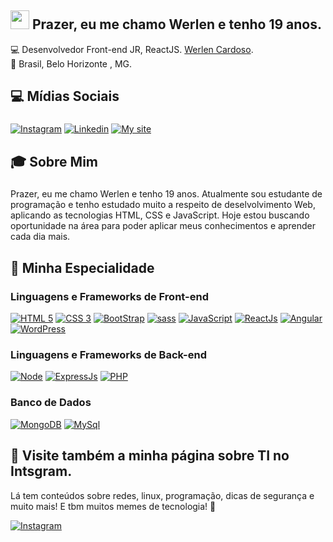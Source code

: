 ## <img src="https://media.giphy.com/media/hvRJCLFzcasrR4ia7z/giphy.gif" width="30px"> Prazer, eu me chamo Werlen e tenho 19 anos.

💻 Desenvolvedor Front-end JR, ReactJS. [Werlen Cardoso](https://www.instagram.com/cardosowerlen/). <br>
🏡 Brasil, Belo Horizonte , MG.

## 💻 Mídias Sociais
###
[![Instagram](https://img.shields.io/badge/Instagram-E1306C?style=for-the-badge&logo=instagram&logoColor=white)](https://www.instagram.com/cardosowerlen/)
[![Linkedin](https://img.shields.io/badge/Linkedin-0e76a8?style=for-the-badge&logo=linkedin&logoColor=white)](https://www.linkedin.com/in/werlen-cardoso/)
[![My site](https://img.shields.io/badge/portfólio-000?style=for-the-badge&logo=atom&logoColor=F60B0C)](http://werlendev.000webhostapp.com/)


## 🎓 Sobre Mim 
###
Prazer, eu me chamo Werlen e tenho 19 anos. Atualmente sou estudante de programação e tenho estudado muito a respeito de deselvolvimento Web, aplicando as tecnologias HTML, CSS e JavaScript. Hoje estou buscando oportunidade na área para poder aplicar meus conhecimentos e aprender cada dia mais.

## 🚀 Minha Especialidade

### Linguagens e Frameworks de Front-end
[![HTML 5](https://img.shields.io/badge/HTML5-E34F26?style=for-the-badge&logo=html5&logoColor=white)](https://www.w3.org/standards/webdesign/htmlcss.html)
[![CSS 3](https://img.shields.io/badge/CSS3-1572B6?style=for-the-badge&logo=css3&logoColor=white)](https://www.w3.org/standards/webdesign/htmlcss.html)
[![BootStrap](https://img.shields.io/badge/bootstrap-533B78?style=for-the-badge&logo=bootstrap&logoColor=white)](https://getbootstrap.com/)
[![sass](https://img.shields.io/badge/sass-C76395?style=for-the-badge&logo=sass&logoColor=white)](https://sass-lang.com//)
[![JavaScript](https://img.shields.io/badge/Javascript-e1af24?style=for-the-badge&logo=javascript&logoColor=white)](https://developer.mozilla.org/pt-BR/docs/Web/JavaScript)
[![ReactJs](https://img.shields.io/badge/React-20232A?style=for-the-badge&logo=react&logoColor=61DAFB)](https://reactjs.org/)
[![Angular](https://img.shields.io/badge/angular-ADADAD?style=for-the-badge&logo=angular&logoColor=AF2D2F)](https://angular.io/)
[![WordPress](https://img.shields.io/badge/wordpress-207196?style=for-the-badge&logo=wordpress&logoColor=white)](https://wordpress.com/pt-br/)

### Linguagens e Frameworks de Back-end
[![Node](https://img.shields.io/badge/Node.js-43853D?style=for-the-badge&logo=node.js&logoColor=white)](https://nodejs.org)
[![ExpressJs](https://img.shields.io/badge/express-000000?style=for-the-badge&logo=express&logoColor=white)](https://expressjs.com/)
[![PHP](https://img.shields.io/badge/php-7377AD?style=for-the-badge&logo=php&logoColor=white)](https://www.php.net/)

### Banco de Dados
[![MongoDB](https://img.shields.io/badge/MongoDB-4EA94B?style=for-the-badge&logo=mongodb&logoColor=white)](https://www.mongodb.com/)
[![MySql](https://img.shields.io/badge/MySQL-376E8D?style=for-the-badge&logo=mysql&logoColor=F0931C)](https://www.mysql.com/)

## 🤖 Visite também a minha página sobre TI no Intsgram.
Lá tem conteúdos sobre redes, linux, programação, dicas de segurança e muito mais! E tbm muitos memes de tecnologia! 🚀

[![Instagram](https://img.shields.io/badge/dipping%20security-E1306C?style=for-the-badge&logo=instagram&logoColor=white)](https://www.instagram.com/dippingsecurity/)

